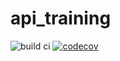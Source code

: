 # api_training
![build ci](https://github.com/ouahiza/api_training/actions/workflows/build.yml/badge.svg)
[![codecov](https://codecov.io/gh/ouahiza/api_training/branch/main/graph/badge.svg?token=LtOiBOiijR)](https://codecov.io/gh/ouahiza/api_training)
